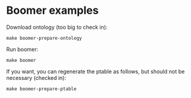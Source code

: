 # Boomer examples

Download ontology (too big to check in):

```
make boomer-prepare-ontology
```

Run boomer:

```
make boomer
```

If you want, you can regenerate the ptable as follows, but should not be necessary (checked in):

```
make boomer-prepare-ptable
```